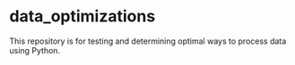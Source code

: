# data_optimizations
This repository is for testing and determining optimal ways to process data using Python.
